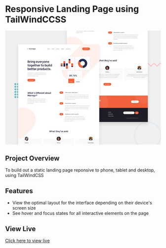 # Responsive Landing Page using TailWindCCSS

![Design Preview](./images/desktop-preview.jpg)

## Project Overview
To build out a static landing page reponsive to phone, tablet and desktop, using TailWindCSS

## Features
* View the optimal layout for the interface depending on their device's screen size
* See hover and focus states for all interactive elements on the page

## View Live
[Click here to view live](https://naomit9.github.io/tailwindcss-website/)
